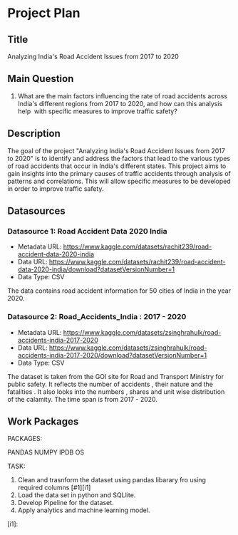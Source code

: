 # Project Plan

## Title
<!-- Give your project a short title. -->
Analyzing India's Road Accident Issues from 2017 to 2020

## Main Question

<!-- Think about one main question you want to answer based on the data. -->
1. What are the main factors influencing the rate of road accidents across India's different regions from 2017 to 2020, and how can this analysis help  with specific measures to improve traffic safety?

## Description

<!-- Describe your data science project in max. 200 words. Consider writing about why and how you attempt it. -->

The goal of the project "Analyzing India's Road Accident Issues from 2017 to 2020" is to identify and address the factors that lead to the various types of road accidents that occur in India's different states. This project aims to gain insights into the primary causes of traffic accidents through analysis of patterns and correlations. This will allow specific measures to be developed in order to improve traffic safety.

## Datasources

<!-- Describe each datasources you plan to use in a section. Use the prefic "DatasourceX" where X is the id of the datasource. -->

### Datasource 1: Road Accident Data 2020 India
 
* Metadata URL: https://www.kaggle.com/datasets/rachit239/road-accident-data-2020-india
* Data URL: https://www.kaggle.com/datasets/rachit239/road-accident-data-2020-india/download?datasetVersionNumber=1
* Data Type: CSV

The data contains road accident information for 50 cities of India in the year 2020.

### Datasource 2: Road_Accidents_India : 2017 - 2020

* Metadata URL: https://www.kaggle.com/datasets/zsinghrahulk/road-accidents-india-2017-2020
* Data URL: https://www.kaggle.com/datasets/zsinghrahulk/road-accidents-india-2017-2020/download?datasetVersionNumber=1
* Data Type: CSV

The dataset is taken from the GOI site for Road and Transport Ministry for public safety. It reflects the number of accidents , their nature and the fatalities . It also looks into the numbers , shares and unit wise distribution of the calamity. The time span is from 2017 - 2020.

## Work Packages

<!-- List of work packages ordered sequentially, each pointing to an issue with more details. -->

PACKAGES:

PANDAS
NUMPY
IPDB
OS

TASK:

1. Clean and trasnform the dataset using pandas libarary fro using required columns [#1][i1]
2. Load the data set in python and SQLlite.
3. Develop Pipeline for the dataset.
4. Apply analytics and machine learning model.

[i1]: 
